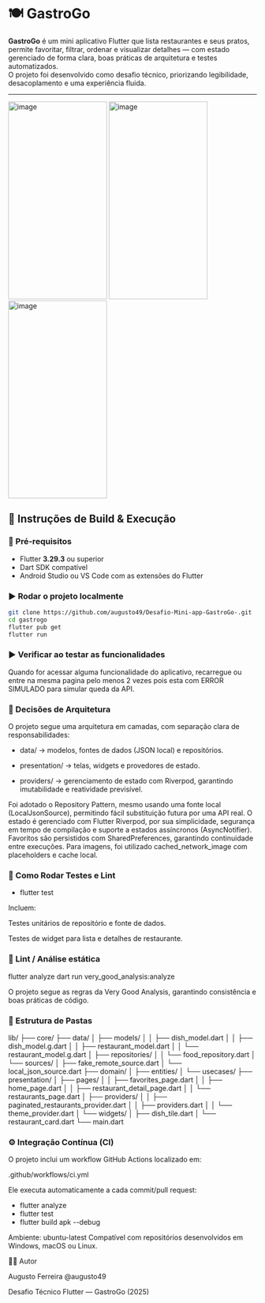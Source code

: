 # 🍽️ GastroGo

**GastroGo** é um mini aplicativo Flutter que lista restaurantes e seus pratos, permite favoritar, filtrar, ordenar e visualizar detalhes — com estado gerenciado de forma clara, boas práticas de arquitetura e testes automatizados.  
O projeto foi desenvolvido como desafio técnico, priorizando legibilidade, desacoplamento e uma experiência fluida.

---

<img width="200" height="400" alt="image" src="https://github.com/user-attachments/assets/05d994a8-1d41-4612-a9ad-8dba98004040" />
<img width="200" height="400" alt="image" src="https://github.com/user-attachments/assets/ba7e92ef-f46a-419e-88f3-52c73cb500b0" />
<img width="200" height="400" alt="image" src="https://github.com/user-attachments/assets/342d95df-4fe2-4ef0-9c84-5c1d74e40694" />


## 🚀 Instruções de Build & Execução

### 🧰 Pré-requisitos

- Flutter **3.29.3** ou superior
- Dart SDK compatível
- Android Studio ou VS Code com as extensões do Flutter

### ▶️ Rodar o projeto localmente

```bash
git clone https://github.com/augusto49/Desafio-Mini-app-GastroGo-.git
cd gastrogo
flutter pub get
flutter run
```

### ▶️ Verificar ao testar as funcionalidades

Quando for acessar alguma funcionalidade do aplicativo, recarregue ou entre na mesma pagina pelo menos 2 vezes pois esta com ERROR SIMULADO para simular queda da API.

### 🧩 Decisões de Arquitetura

O projeto segue uma arquitetura em camadas, com separação clara de responsabilidades:

- data/ → modelos, fontes de dados (JSON local) e repositórios.

- presentation/ → telas, widgets e provedores de estado.

- providers/ → gerenciamento de estado com Riverpod, garantindo imutabilidade e reatividade previsível.

Foi adotado o Repository Pattern, mesmo usando uma fonte local (LocalJsonSource), permitindo fácil substituição futura por uma API real.
O estado é gerenciado com Flutter Riverpod, por sua simplicidade, segurança em tempo de compilação e suporte a estados assíncronos (AsyncNotifier).
Favoritos são persistidos com SharedPreferences, garantindo continuidade entre execuções.
Para imagens, foi utilizado cached_network_image com placeholders e cache local.

### 🧪 Como Rodar Testes e Lint

- flutter test

Incluem:

Testes unitários de repositório e fonte de dados.

Testes de widget para lista e detalhes de restaurante.

### 🧹 Lint / Análise estática

flutter analyze
dart run very_good_analysis:analyze

O projeto segue as regras da Very Good Analysis, garantindo consistência e boas práticas de código.

### 🧱 Estrutura de Pastas

lib/
├── core/
├── data/
│   ├── models/
│   │   ├── dish_model.dart
│   │   ├── dish_model.g.dart
│   │   ├── restaurant_model.dart
│   │   └── restaurant_model.g.dart
│   ├── repositories/
│   │   └── food_repository.dart
│   └── sources/
│       ├── fake_remote_source.dart
│       └── local_json_source.dart
├── domain/
│   ├── entities/
│   └── usecases/
├── presentation/
│   ├── pages/
│   │   ├── favorites_page.dart
│   │   ├── home_page.dart
│   │   ├── restaurant_detail_page.dart
│   │   └── restaurants_page.dart
│   ├── providers/
│   │   ├── paginated_restaurants_provider.dart
│   │   ├── providers.dart
│   │   └── theme_provider.dart
│   └── widgets/
│       ├── dish_tile.dart
│       └── restaurant_card.dart
└── main.dart


### ⚙️ Integração Contínua (CI)

O projeto inclui um workflow GitHub Actions localizado em:

.github/workflows/ci.yml

Ele executa automaticamente a cada commit/pull request:

- flutter analyze
- flutter test
- flutter build apk --debug

Ambiente: ubuntu-latest
Compatível com repositórios desenvolvidos em Windows, macOS ou Linux.

👨‍💻 Autor

Augusto Ferreira @augusto49

Desafio Técnico Flutter — GastroGo (2025)
